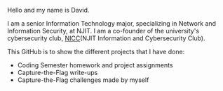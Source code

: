 Hello and my name is David.<br>

I am a senior Information Technology major, specializing in Network and Information Security, at NJIT. I am a co-founder of the university's cybersecurity club, [NICC](https://njiticc.com/)(NJIT Information and Cybersecurity Club).<br>

This GitHub is to show the different projects that I have done:<br>
- Coding Semester homework and project assignments
- Capture-the-Flag write-ups
- Capture-the-Flag challenges made by myself

<!---
theamazins17/theamazins17 is a ✨ special ✨ repository because its `README.md` (this file) appears on your GitHub profile.
You can click the Preview link to take a look at your changes.
--->
